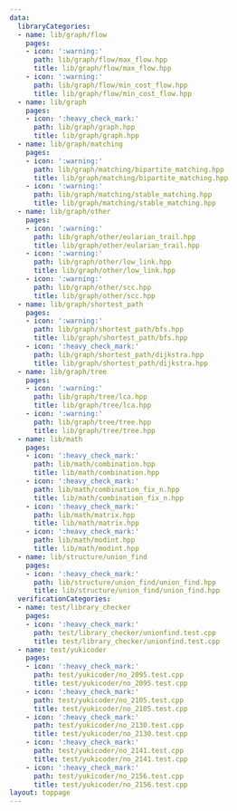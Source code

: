 ```yaml
---
data:
  libraryCategories:
  - name: lib/graph/flow
    pages:
    - icon: ':warning:'
      path: lib/graph/flow/max_flow.hpp
      title: lib/graph/flow/max_flow.hpp
    - icon: ':warning:'
      path: lib/graph/flow/min_cost_flow.hpp
      title: lib/graph/flow/min_cost_flow.hpp
  - name: lib/graph
    pages:
    - icon: ':heavy_check_mark:'
      path: lib/graph/graph.hpp
      title: lib/graph/graph.hpp
  - name: lib/graph/matching
    pages:
    - icon: ':warning:'
      path: lib/graph/matching/bipartite_matching.hpp
      title: lib/graph/matching/bipartite_matching.hpp
    - icon: ':warning:'
      path: lib/graph/matching/stable_matching.hpp
      title: lib/graph/matching/stable_matching.hpp
  - name: lib/graph/other
    pages:
    - icon: ':warning:'
      path: lib/graph/other/eularian_trail.hpp
      title: lib/graph/other/eularian_trail.hpp
    - icon: ':warning:'
      path: lib/graph/other/low_link.hpp
      title: lib/graph/other/low_link.hpp
    - icon: ':warning:'
      path: lib/graph/other/scc.hpp
      title: lib/graph/other/scc.hpp
  - name: lib/graph/shortest_path
    pages:
    - icon: ':warning:'
      path: lib/graph/shortest_path/bfs.hpp
      title: lib/graph/shortest_path/bfs.hpp
    - icon: ':heavy_check_mark:'
      path: lib/graph/shortest_path/dijkstra.hpp
      title: lib/graph/shortest_path/dijkstra.hpp
  - name: lib/graph/tree
    pages:
    - icon: ':warning:'
      path: lib/graph/tree/lca.hpp
      title: lib/graph/tree/lca.hpp
    - icon: ':warning:'
      path: lib/graph/tree/tree.hpp
      title: lib/graph/tree/tree.hpp
  - name: lib/math
    pages:
    - icon: ':heavy_check_mark:'
      path: lib/math/combination.hpp
      title: lib/math/combination.hpp
    - icon: ':heavy_check_mark:'
      path: lib/math/combination_fix_n.hpp
      title: lib/math/combination_fix_n.hpp
    - icon: ':heavy_check_mark:'
      path: lib/math/matrix.hpp
      title: lib/math/matrix.hpp
    - icon: ':heavy_check_mark:'
      path: lib/math/modint.hpp
      title: lib/math/modint.hpp
  - name: lib/structure/union_find
    pages:
    - icon: ':heavy_check_mark:'
      path: lib/structure/union_find/union_find.hpp
      title: lib/structure/union_find/union_find.hpp
  verificationCategories:
  - name: test/library_checker
    pages:
    - icon: ':heavy_check_mark:'
      path: test/library_checker/unionfind.test.cpp
      title: test/library_checker/unionfind.test.cpp
  - name: test/yukicoder
    pages:
    - icon: ':heavy_check_mark:'
      path: test/yukicoder/no_2095.test.cpp
      title: test/yukicoder/no_2095.test.cpp
    - icon: ':heavy_check_mark:'
      path: test/yukicoder/no_2105.test.cpp
      title: test/yukicoder/no_2105.test.cpp
    - icon: ':heavy_check_mark:'
      path: test/yukicoder/no_2130.test.cpp
      title: test/yukicoder/no_2130.test.cpp
    - icon: ':heavy_check_mark:'
      path: test/yukicoder/no_2141.test.cpp
      title: test/yukicoder/no_2141.test.cpp
    - icon: ':heavy_check_mark:'
      path: test/yukicoder/no_2156.test.cpp
      title: test/yukicoder/no_2156.test.cpp
layout: toppage
---
```

